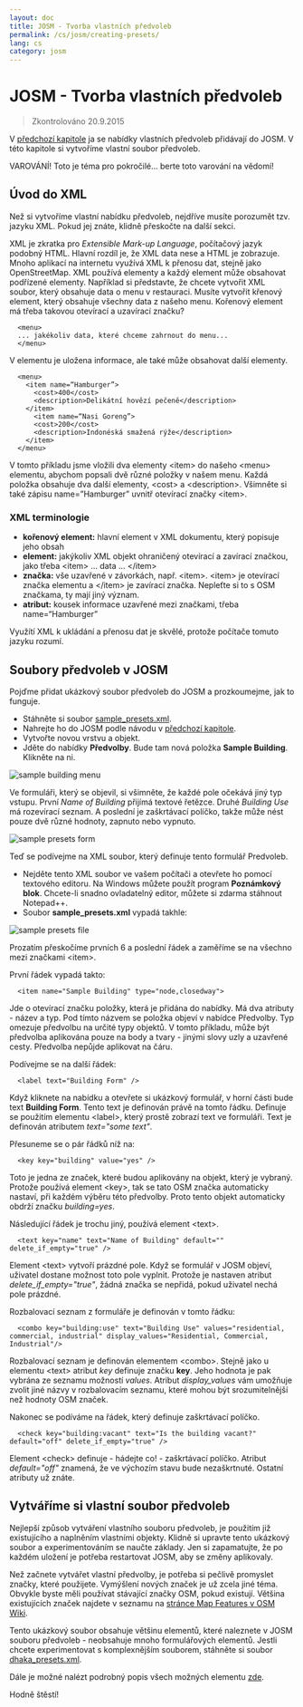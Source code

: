 ```yaml
---
layout: doc
title: JOSM - Tvorba vlastních předvoleb
permalink: /cs/josm/creating-presets/
lang: cs
category: josm
---
```


JOSM - Tvorba vlastních předvoleb
=======================

> Zkontrolováno 20.9.2015  

V [předchozí kapitole](/cs/josm/josm-presets) ja se nabídky vlastních předvoleb přidávají do JOSM. V této kapitole si vytvoříme vlastní soubor předvoleb.  

VAROVÁNÍ! Toto je téma pro pokročilé... berte toto varování na vědomí!  

Úvod do XML
-------------------

Než si vytvoříme vlastní nabídku předvoleb, nejdříve musíte porozumět tzv. jazyku XML. Pokud jej znáte, klidně přeskočte na další sekci.  

XML je zkratka pro *Extensible Mark-up Language*, počítačový jazyk podobný HTML. Hlavní rozdíl je, že XML data nese a HTML je zobrazuje. Mnoho aplikací na internetu využívá XML k přenosu dat, stejně jako OpenStreetMap. XML používá elementy a každý element může obsahovat podřízené elementy. Například si představte, že chcete vytvořit XML soubor, který obsahuje data o menu v restauraci. Musíte vytvořit křenový element, který obsahuje všechny data z našeho menu. Kořenový element má třeba takovou otevírací a uzavírací značku?

      <menu>
      ... jakékoliv data, které chceme zahrnout do menu...
      </menu>

V elementu je uložena informace, ale také může obsahovat další elementy.    

      <menu>
        <item name=“Hamburger”>
          <cost>400</cost>
          <description>Delikátní hovězí pečeně</description>
        </item>
          <item name=“Nasi Goreng”>
          <cost>200</cost>
          <description>Indonéská smažená rýže</description>
        </item>
      </menu>

V tomto příkladu jsme vložili dva elementy &lt;item&gt; do našeho &lt;menu&gt; elementu, abychom popsali dvě různé položky v našem menu. Každá položka obsahuje dva další elementy, &lt;cost&gt; a &lt;description&gt;. Všimněte si také zápisu name=”Hamburger” uvnitř otevírací značky &lt;item&gt;.


### XML terminologie

- **kořenový element:** hlavní element v XML dokumentu, který popisuje jeho obsah  
- **element:** jakýkoliv XML objekt ohraničený otevírací a zavírací značkou, jako třeba &lt;item&gt; ... data ... &lt;/item&gt;  
- **značka:** vše uzavřené v závorkách, např. &lt;item&gt;.  &lt;item&gt; je otevírací značka elementu a &lt;/item&gt; je zavírací značka. Nepleťte si to s OSM značkama, ty mají jiný význam.  
- **atribut:** kousek informace uzavřené mezi značkami, třeba name=“Hamburger”  

Využítí XML k ukládání a přenosu dat je skvělé, protože počítače tomuto jazyku rozumí.  


Soubory předvoleb v JOSM 
-------------------

Pojďme přidat ukázkový soubor předvoleb do JOSM a prozkoumejme, jak to funguje.  

- Stáhněte si soubor [sample_presets.xml](/files/sample_presets.xml).  
- Nahrejte ho do JOSM podle návodu v [předchozí kapitole](/cs/josm/josm-presets).  
- Vytvořte novou vrstvu a objekt.  
- Jděte do nabídky **Předvolby**. Bude tam nová položka **Sample Building**. Klikněte na ni.  

![sample building menu][]

Ve formuláři, který se objevil, si všimněte, že každé pole očekává jiný typ vstupu. První *Name of Building* přijímá textové řetězce. Druhé *Building Use* má rozevírací seznam. A poslední je zaškrtávací políčko, takže může nést pouze dvě různé hodnoty, zapnuto nebo vypnuto.

![sample presets form][]

Teď se podívejme na XML soubor, který definuje tento formulář Predvoleb.

- Nejděte tento XML soubor ve vašem počítači a otevřete ho pomocí textového editoru. Na Windows můžete použít program **Poznámkový blok**. Chcete-li snadno ovladatelný editor, můžete si zdarma stáhnout Notepad++.  
- Soubor **sample_presets.xml** vypadá takhle:  

![sample presets file][]

 Prozatím přeskočíme prvních 6 a poslední řádek a zaměříme se na všechno mezi značkami &lt;item&gt;.

První řádek vypadá takto:

      <item name="Sample Building" type="node,closedway">

Jde o otevírací značku položky, která je přidána do nabídky. Má dva atributy - název a typ. Pod tímto názvem se položka objeví v nabídce Předvolby. Typ omezuje předvolbu na určité typy objektů. V tomto příkladu, může být předvolba aplikována pouze na body a tvary - jinými slovy uzly a uzavřené cesty. Předvolba nepůjde aplikovat na čáru.  

Podívejme se na další řádek:  

      <label text="Building Form" />

Když kliknete na nabídku a otevřete si ukázkový formulář, v horní části bude text **Building Form**. Tento text je definován právě na tomto řádku. Definuje se použitím elementu &lt;label&gt;, který prostě zobrazí text ve formuláři. Text je definován atributem *text="some text"*.  

Přesuneme se o pár řádků níž na:  

      <key key="building" value="yes" />

Toto je jedna ze značek, které budou aplikovány na objekt, který je vybraný. Protože používá element &lt;key&gt;, tak se tato OSM značka automaticky nastaví, při každém výběru této předvolby. Proto tento objekt automaticky obdrží značku *building=yes*.  

Následující řádek je trochu jiný, používá element &lt;text&gt;.  

      <text key="name" text="Name of Building" default="" delete_if_empty="true" />

Element &lt;text&gt; vytvoří prázdné pole. Když se formulář v JOSM objeví, uživatel dostane možnost toto pole vyplnit. Protože je nastaven atribut *delete_if_empty="true"*, žádná značka se nepřidá, pokud uživatel nechá pole prázdné.  

Rozbalovací seznam z formuláře je definován v tomto řádku:  

      <combo key="building:use" text="Building Use" values="residential, commercial, industrial" display_values="Residential, Commercial, Industrial"/>

Rozbalovací seznam je definován elementem &lt;combo&gt;. Stejně jako u elementu &lt;text&gt; atribut *key* definuje značku **key**. Jeho hodnota je pak vybrána ze seznamu možností *values*. Atribut *display_values* vám umožňuje zvolit jiné názvy v rozbalovacím seznamu, které mohou být srozumitelnější než hodnoty OSM značek.  

Nakonec se podíváme na řádek, který definuje zaškrtávací políčko.  

      <check key="building:vacant" text="Is the building vacant?" default="off" delete_if_empty="true" />

Element &lt;check&gt; definuje - hádejte co! - zaškrtávací políčko. Atribut *default="off"* znamená, že ve výchozím stavu bude nezaškrtnuté. Ostatní atributy už znáte.  

Vytváříme si vlastní soubor předvoleb
------------------------------

Nejlepší způsob vytváření vlastního souboru předvoleb, je použitím již existujícího a naplněním vlastními objekty. Klidně si upravte tento ukázkový soubor a experimentováním se naučte základy. Jen si zapamatujte, že po každém uložení je potřeba restartovat JOSM, aby se změny aplikovaly.  

Než začnete vytvářet vlastní předvolby, je potřeba si pečlivě promyslet značky, které použijete. Vymýšlení nových značek je už zcela jiné téma. Obvykle byste měli používat stávající značky OSM, pokud existují. Většina existujících značek najdete v seznamu na [stránce Map Features v OSM Wiki](https://wiki.openstreetmap.org/wiki/Cs:Map_Features).  

Tento ukázkový soubor obsahuje většinu elementů, které naleznete v JOSM souboru předvoleb - neobsahuje mnoho formulářových elementů. Jestli chcete experimentovat s komplexnějším souborem, stáhněte si soubor [dhaka_presets.xml](/files/dhaka_presets.xml).  

Dále je možné nalézt podrobný popis všech možných elementu [zde](http://josm.openstreetmap.de/wiki/TaggingPresets).  

Hodně štěstí!  


[sample building menu]: /images/josm/sample-building-menu.png
[sample presets form]: /images/josm/sample-presets-form.png
[sample presets file]: /images/josm/sample-presets-file.png